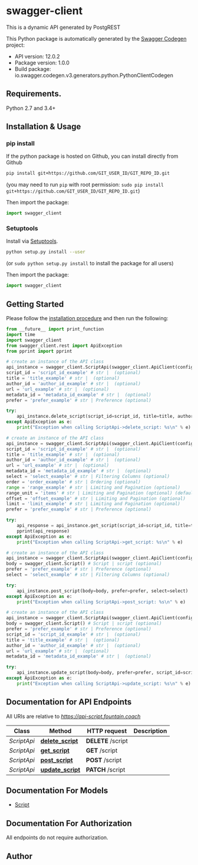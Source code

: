 # swagger-client
This is a dynamic API generated by PostgREST

This Python package is automatically generated by the [Swagger Codegen](https://github.com/swagger-api/swagger-codegen) project:

- API version: 12.0.2
- Package version: 1.0.0
- Build package: io.swagger.codegen.v3.generators.python.PythonClientCodegen

## Requirements.

Python 2.7 and 3.4+

## Installation & Usage
### pip install

If the python package is hosted on Github, you can install directly from Github

```sh
pip install git+https://github.com/GIT_USER_ID/GIT_REPO_ID.git
```
(you may need to run `pip` with root permission: `sudo pip install git+https://github.com/GIT_USER_ID/GIT_REPO_ID.git`)

Then import the package:
```python
import swagger_client 
```

### Setuptools

Install via [Setuptools](http://pypi.python.org/pypi/setuptools).

```sh
python setup.py install --user
```
(or `sudo python setup.py install` to install the package for all users)

Then import the package:
```python
import swagger_client
```

## Getting Started

Please follow the [installation procedure](#installation--usage) and then run the following:

```python
from __future__ import print_function
import time
import swagger_client
from swagger_client.rest import ApiException
from pprint import pprint

# create an instance of the API class
api_instance = swagger_client.ScriptApi(swagger_client.ApiClient(configuration))
script_id = 'script_id_example' # str |  (optional)
title = 'title_example' # str |  (optional)
author_id = 'author_id_example' # str |  (optional)
url = 'url_example' # str |  (optional)
metadata_id = 'metadata_id_example' # str |  (optional)
prefer = 'prefer_example' # str | Preference (optional)

try:
    api_instance.delete_script(script_id=script_id, title=title, author_id=author_id, url=url, metadata_id=metadata_id, prefer=prefer)
except ApiException as e:
    print("Exception when calling ScriptApi->delete_script: %s\n" % e)

# create an instance of the API class
api_instance = swagger_client.ScriptApi(swagger_client.ApiClient(configuration))
script_id = 'script_id_example' # str |  (optional)
title = 'title_example' # str |  (optional)
author_id = 'author_id_example' # str |  (optional)
url = 'url_example' # str |  (optional)
metadata_id = 'metadata_id_example' # str |  (optional)
select = 'select_example' # str | Filtering Columns (optional)
order = 'order_example' # str | Ordering (optional)
range = 'range_example' # str | Limiting and Pagination (optional)
range_unit = 'items' # str | Limiting and Pagination (optional) (default to items)
offset = 'offset_example' # str | Limiting and Pagination (optional)
limit = 'limit_example' # str | Limiting and Pagination (optional)
prefer = 'prefer_example' # str | Preference (optional)

try:
    api_response = api_instance.get_script(script_id=script_id, title=title, author_id=author_id, url=url, metadata_id=metadata_id, select=select, order=order, range=range, range_unit=range_unit, offset=offset, limit=limit, prefer=prefer)
    pprint(api_response)
except ApiException as e:
    print("Exception when calling ScriptApi->get_script: %s\n" % e)

# create an instance of the API class
api_instance = swagger_client.ScriptApi(swagger_client.ApiClient(configuration))
body = swagger_client.Script() # Script | script (optional)
prefer = 'prefer_example' # str | Preference (optional)
select = 'select_example' # str | Filtering Columns (optional)

try:
    api_instance.post_script(body=body, prefer=prefer, select=select)
except ApiException as e:
    print("Exception when calling ScriptApi->post_script: %s\n" % e)

# create an instance of the API class
api_instance = swagger_client.ScriptApi(swagger_client.ApiClient(configuration))
body = swagger_client.Script() # Script | script (optional)
prefer = 'prefer_example' # str | Preference (optional)
script_id = 'script_id_example' # str |  (optional)
title = 'title_example' # str |  (optional)
author_id = 'author_id_example' # str |  (optional)
url = 'url_example' # str |  (optional)
metadata_id = 'metadata_id_example' # str |  (optional)

try:
    api_instance.update_script(body=body, prefer=prefer, script_id=script_id, title=title, author_id=author_id, url=url, metadata_id=metadata_id)
except ApiException as e:
    print("Exception when calling ScriptApi->update_script: %s\n" % e)
```

## Documentation for API Endpoints

All URIs are relative to *https://api-script.fountain.coach*

Class | Method | HTTP request | Description
------------ | ------------- | ------------- | -------------
*ScriptApi* | [**delete_script**](docs/ScriptApi.md#delete_script) | **DELETE** /script | 
*ScriptApi* | [**get_script**](docs/ScriptApi.md#get_script) | **GET** /script | 
*ScriptApi* | [**post_script**](docs/ScriptApi.md#post_script) | **POST** /script | 
*ScriptApi* | [**update_script**](docs/ScriptApi.md#update_script) | **PATCH** /script | 

## Documentation For Models

 - [Script](docs/Script.md)

## Documentation For Authorization

 All endpoints do not require authorization.


## Author


